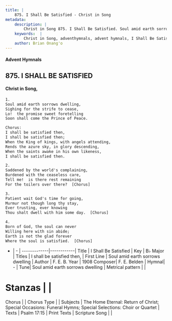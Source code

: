 ```yaml
---
title: |
    875. I Shall Be Satisfied - Christ in Song
metadata:
    description: |
        Christ in Song 875. I Shall Be Satisfied. Soul amid earth sorrows dwelling, Sighing for the strife to cease, Lo!  the promise sweet foretelling Soon shall come the Prince of Peace. Chorus: I shall be satisfied then, I shall be satisfied then; When the King of kings, with angels attending, Rends the azure sky, in glory descending, When the saints awake in his own likeness, I shall be satisfied then.
    keywords:  |
        Christ in Song, adventhymnals, advent hymnals, I Shall Be Satisfied, Soul amid earth sorrows dwelling. I shall be satisfied then,
    author: Brian Onang'o
---
```


#### Advent Hymnals
## 875. I SHALL BE SATISFIED
####  Christ in Song,

```txt
1.
Soul amid earth sorrows dwelling,
Sighing for the strife to cease,
Lo!  the promise sweet foretelling
Soon shall come the Prince of Peace.

Chorus:
I shall be satisfied then,
I shall be satisfied then;
When the King of kings, with angels attending,
Rends the azure sky, in glory descending,
When the saints awake in his own likeness,
I shall be satisfied then.

2.
Saddened by the world's complaining,
Burdened with the ceaseless care,
Tell me!  is there rest remaining
For the toilers over there?  [Chorus]

3.
Patient wait God's time for going,
Murmur not though long thy stay,
Ever trusting, ever knowing
Thou shalt dwell with him some day.  [Chorus]

4.
Born of God, the soul can never
Willing here with sin abide;
Earth is not the glad forever
Where the soul is satisfied.  [Chorus]

```

- |   -  |
-------------|------------|
Title | I Shall Be Satisfied |
Key | B♭ Major |
Titles | I shall be satisfied then, |
First Line | Soul amid earth sorrows dwelling |
Author | F. E. B.
Year | 1908
Composer| F. E. Belden |
Hymnal|  - |
Tune| Soul amid earth sorrows dwelling |
Metrical pattern | |
# Stanzas |  |
Chorus |  |
Chorus Type |  |
Subjects | The Home Eternal: Return of Christ; Special Occasions: Funeral Hymns; Special Selections: Choir or Quartet |
Texts | Psalm 17:15 |
Print Texts | 
Scripture Song |  |
    
